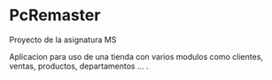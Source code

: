 # PcRemaster
Proyecto de la asignatura MS

Aplicacion para uso de una tienda con varios modulos como clientes, ventas, productos, departamentos ... . 

